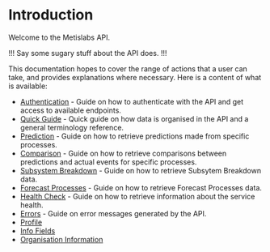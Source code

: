 # Introduction

Welcome to the Metislabs API.

!!! Say some sugary stuff about the API does. !!!

This documentation hopes to cover the range of actions that a user can take, and provides explanations where necessary. Here is a content of what is available:

* [Authentication](#authentication) - Guide on how to authenticate with the API and get access to available endpoints.
* [Quick Guide](#quick-guide) - Quick guide on how data is organised in the API and a general terminology reference.
* [Prediction](#prediction) - Guide on how to retrieve predictions made from specific processes.
* [Comparison](#comparison) - Guide on how to retrieve comparisons between predictions and actual events for specific processes.
* [Subsystem Breakdown](#subsystem-breakdown) - Guide on how to retrieve Subsytem Breakdown data.
* [Forecast Processes](#forecast-processes) - Guide on how to retrieve Forecast Processes data.
* [Health Check](#health-check) - Guide on how to retrieve information about the service health.
* [Errors](#errors) - Guide on error messages generated by the API.
* [Profile](#profile)
* [Info Fields](#info-fields) 
* [Organisation Information](#organisation-info)



